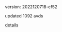 version: 2022120718-cf52

updated 1092 avds

[details](https://github.com/0x74f917491bfa7ebfa379/ali_avd_db/blob/master/change_log/2022/12/07/18/cf52.txt)